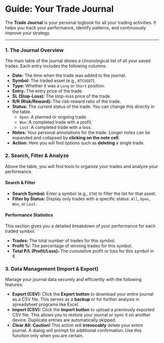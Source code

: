 # Guide: Your Trade Journal

The **Trade Journal** is your personal logbook for all your trading activities. It helps you track your performance, identify patterns, and continuously improve your strategy.

---

### **1. The Journal Overview**

The main table of the journal shows a chronological list of all your saved trades. Each entry includes the following columns:

*   **Date:** The time when the trade was added to the journal.
*   **Symbol:** The traded asset (e.g., `BTCUSDT`).
*   **Type:** Whether it was a `Long` or `Short` position.
*   **Entry:** The entry price of the trade.
*   **SL (Stop-Loss):** The stop-loss price of the trade.
*   **R/R (Risk/Reward):** The risk-reward ratio of the trade.
*   **Status:** The current status of the trade. You can change this directly in the table.
    *   `Open`: A planned or ongoing trade.
    *   `Won`: A completed trade with a profit.
    *   `Lost`: A completed trade with a loss.
*   **Notes:** Your personal annotations for the trade. Longer notes can be expanded and collapsed by **clicking on the note cell**.
*   **Action:** Here you will find options such as **deleting** a single trade.

### **2. Search, Filter & Analyze**

Above the table, you will find tools to organize your trades and analyze your performance.

#### **Search & Filter**
*   **Search Symbol:** Enter a symbol (e.g., `ETH`) to filter the list for that asset.
*   **Filter by Status:** Display only trades with a specific status: `All`, `Open`, `Won`, or `Lost`.

#### **Performance Statistics**
This section gives you a detailed breakdown of your performance for each traded symbol.
*   **Trades:** The total number of trades for this symbol.
*   **Profit %:** The percentage of winning trades for this symbol.
*   **Total P/L (Profit/Loss):** The cumulative profit or loss for this symbol in €.

### **3. Data Management (Import & Export)**

Manage your journal data securely and efficiently with the following features:

*   **Export (CSV):** Click the **Export button** to download your entire journal as a CSV file. This serves as a **backup** or for further analysis in spreadsheet programs like Excel.
*   **Import (CSV):** Click the **Import button** to upload a previously exported CSV file. This allows you to restore your journal or sync it on another device. Duplicate entries are automatically skipped.
*   **Clear All:** **Caution!** This action will **irrevocably** delete your entire journal. A dialog will prompt for additional confirmation. Use this function only when you are certain.
